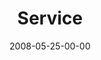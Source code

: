 ---
layout: message
category: message
series: "RIQ"
title: "Service"
date: 2008-05-25-00-00
message_id: 499
audio-description: ""
audio: "http://s3.amazonaws.com/crossroadsaudiomessages/RIQ_03_Serving_05-24-08_Tome_webaudio.mp3"
audio-title: "RIQ&#58; Service"
audio-duration: "42:30"
notes-description: " "
notes: "http://www.crossroads.net/players/media/hq/SN_05_24-25_08.pdf "
notes-title: "Study Notes 5/24-25/08"
program-description: ""
program: "http://www.crossroads.net/players/media/hq/0524_25Program.pdf"
program-title: "Program 5/24-25/08"
video-description: "Pastor Titus Sithole from Mamelodi, South Africa teaches on prayer and its importance."
video-title: "RIQ&#58; Service"
video: "http://s3.amazonaws.com/crossroadsvideomessages/RIQ3-talk.mp4"
video-poster: "https://www.crossroads.net/uploadedfiles/RIQ3-still.jpg"
---